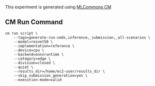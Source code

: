 This experiment is generated using [MLCommons CM](https://github.com/mlcommons/ck)
## CM Run Command
```
cm run script \
	--tags=generate-run-cmds,inference,_submission,_all-scenarios \
	--model=resnet50 \
	--implementation=reference \
	--device=cpu \
	--backend=onnxruntime \
	--category=edge \
	--division=closed \
	--quiet \
	--results_dir=/home/ec2-user/results_dir \
	--skip_submission_generation=yes \
	--execution-mode=valid
```